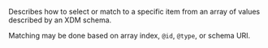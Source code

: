 Describes how to select or match to a specific item from an array of values described by an XDM schema.

Matching may be done based on array index, `@id`, `@type`, or schema URI.

